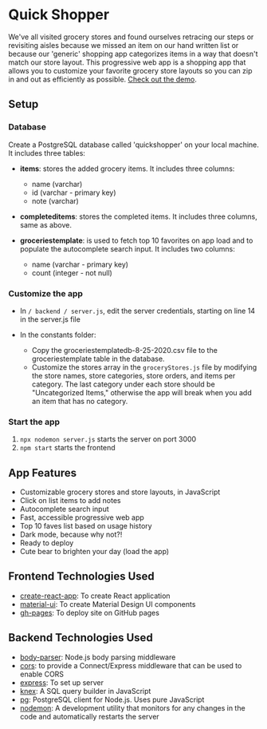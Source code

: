 # Quick Shopper

We've all visited grocery stores and found ourselves retracing our steps or revisiting aisles because we missed an item on our hand written list or because our 'generic' shopping app categorizes items in a way that doesn't match our store layout. This progressive web app is a shopping app that allows you to customize your favorite grocery store layouts so you can zip in and out as efficiently as possible. [Check out the demo](https://archer-shopping-list.netlify.app/).

## Setup 

### Database

Create a PostgreSQL database called 'quickshopper' on your local machine. It includes three tables:

* **items**: stores the added grocery items. It includes three columns:

    * name (varchar)
    * id (varchar - primary key)
    * note (varchar)

* **completeditems**: stores the completed items. It includes three columns, same as above.

* **groceriestemplate**: is used to fetch top 10 favorites on app load and to populate the autocomplete search input. It includes two columns:

    * name (varchar - primary key)
    * count (integer - not null)

### Customize the app

* In `/ backend / server.js`, edit the server credentials, starting on line 14 in the server.js file

* In the constants folder:
    * Copy the groceriestemplatedb-8-25-2020.csv file to the groceriestemplate table in the database.
    * Customize the stores array in the `groceryStores.js` file by modifying the store names, store categories, store orders, and items per category. The last category under each
    store should be "Uncategorized Items," otherwise the app will break when you add an item
    that has no category.

### Start the app

1. `npx nodemon server.js` starts the server on port 3000
2. `npm start` starts the frontend

## App Features
* Customizable grocery stores and store layouts, in JavaScript
* Click on list items to add notes
* Autocomplete search input
* Fast, accessible progressive web app
* Top 10 faves list based on usage history 
* Dark mode, because why not?!
* Ready to deploy
* Cute bear to brighten your day (load the app)

## Frontend Technologies Used
* [create-react-app](https://create-react-app.dev/): To create React application
* [material-ui](https://material-ui.com/): To create Material Design UI components
* [gh-pages](https://www.npmjs.com/package/gh-pages): To deploy site on GitHub pages

## Backend Technologies Used 
* [body-parser](https://www.npmjs.com/package/body-parser): Node.js body parsing middleware
* [cors](https://www.npmjs.com/package/cors): to provide a Connect/Express middleware that can be used to enable CORS
* [express](https://www.npmjs.com/package/express): To set up server
* [knex](https://www.npmjs.com/package/knex): A SQL query builder in JavaScript
* [pg](https://www.npmjs.com/package/pg): PostgreSQL client for Node.js. Uses pure JavaScript
* [nodemon](https://www.npmjs.com/package/nodemon): A development utility that monitors for any changes in the code and automatically restarts the server